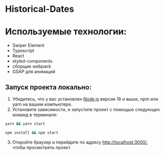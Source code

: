 # Historical-Dates

# Используемые технологии:
- Swiper Element
- Typescript
- React
- styled-components
- сборщик webpack
- GSAP для анимаций 

## Запуск проекта локально:

1. Убедитесь, что у вас установлен [Node.js](https://nodejs.org)  версии 18 и выше, npm или yarn на вашем компьютере.
2. Установите зависимости, и запустите проект с помощью следующих команд в терминале:
```bash
yarn && yarn start  
```
```bash
npm install && npm start  
```
3. Откройте браузер и перейдите по адресу [http://localhost:3000/](http://localhost:3000/), чтобы просмотреть проект.
